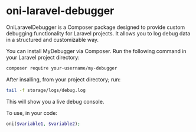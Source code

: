 # oni-laravel-debugger

OniLaravelDebugger is a Composer package designed to provide custom debugging functionality for Laravel projects. It allows you to log debug data in a structured and customizable way.

You can install MyDebugger via Composer. Run the following command in your Laravel project directory:

```bash
composer require your-username/my-debugger
```
After insalling, from your project directory; run:
```bash
tail -f storage/logs/debug.log
```
This will show you a live debug console.

To use, in your code:
```php
oni($variable1, $variable2);
```
